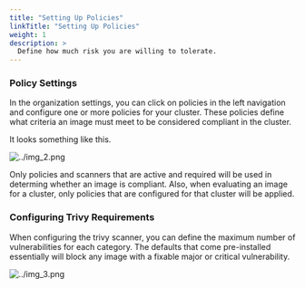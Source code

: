 ```yaml
---
title: "Setting Up Policies"
linkTitle: "Setting Up Policies"
weight: 1
description: >
  Define how much risk you are willing to tolerate. 
---
```


### Policy Settings

In the organization settings, you can click on policies in the left navigation and configure one or more policies
for your cluster. These policies define what criteria an image must meet to be considered compliant in the cluster. 

It looks something like this. 

![../img_2.png](../img_2.png)

Only policies and scanners that are active and required will be used in determing whether an image is compliant. Also,
when evaluating an image for a cluster, only policies that are configured for that cluster will be applied. 

### Configuring Trivy Requirements

When configuring the trivy scanner, you can define the maximum number of vulnerabilities for each category. The
defaults that come pre-installed essentially will block any image with a fixable major or critical vulnerability. 

![../img_3.png](../img_3.png)

